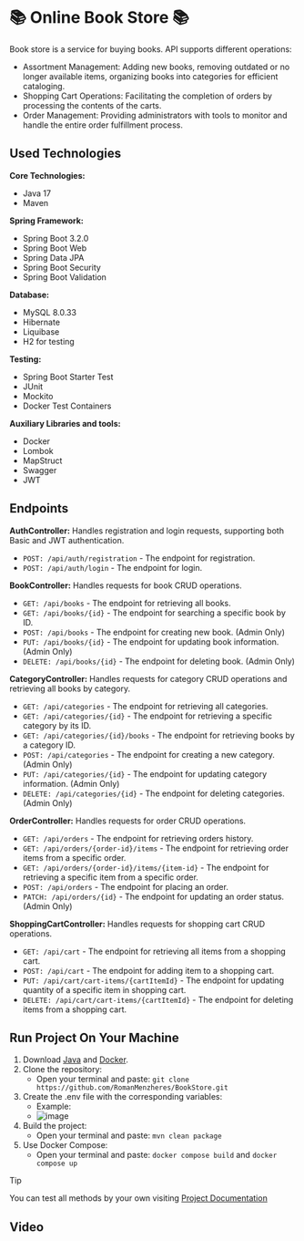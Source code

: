 # 📚 Online Book Store 📚
Book store is a service for buying books. API supports different operations:
* Assortment Management:
    Adding new books, removing outdated or no longer available items, organizing books into categories for efficient cataloging.
* Shopping Cart Operations:
    Facilitating the completion of orders by processing the contents of the carts.
* Order Management:
    Providing administrators with tools to monitor and handle the entire order fulfillment process.

## Used Technologies
**Core Technologies:**
* Java 17
* Maven

**Spring Framework:**
* Spring Boot 3.2.0
* Spring Boot Web
* Spring Data JPA
* Spring Boot Security
* Spring Boot Validation

**Database:**
* MySQL 8.0.33
* Hibernate
* Liquibase
* H2 for testing

**Testing:**
* Spring Boot Starter Test
* JUnit
* Mockito
* Docker Test Containers

**Auxiliary Libraries and tools:**
* Docker
* Lombok
* MapStruct
* Swagger
* JWT

## Endpoints
**AuthController:** Handles registration and login requests, supporting both Basic and JWT authentication.
* `POST: /api/auth/registration` - The endpoint for registration.
* `POST: /api/auth/login` - The endpoint for login.

**BookController:** Handles requests for book CRUD operations.
* `GET: /api/books` - The endpoint for retrieving all books.
* `GET: /api/books/{id}` - The endpoint for searching a specific book by ID.
* `POST: /api/books` - The endpoint for creating new book. (Admin Only)
* `PUT: /api/books/{id}` - The endpoint for updating book information. (Admin Only)
* `DELETE: /api/books/{id}` - The endpoint for deleting book. (Admin Only)

**CategoryController:** Handles requests for category CRUD operations and retrieving all books by category.
* `GET: /api/categories` - The endpoint for retrieving all categories.
* `GET: /api/categories/{id}` - The endpoint for retrieving a specific category by its ID.
* `GET: /api/categories/{id}/books` - The endpoint for retrieving books by a category ID.
* `POST: /api/categories` - The endpoint for creating a new category. (Admin Only)
* `PUT: /api/categories/{id}` - The endpoint for updating category information. (Admin Only)
* `DELETE: /api/categories/{id}` - The endpoint for deleting categories. (Admin Only)

**OrderController:** Handles requests for order CRUD operations.
* `GET: /api/orders` - The endpoint for retrieving orders history.
* `GET: /api/orders/{order-id}/items` - The endpoint for retrieving order items from a specific order.
* `GET: /api/orders/{order-id}/items/{item-id}` - The endpoint for retrieving a specific item from a specific order.
* `POST: /api/orders` - The endpoint for placing an order.
* `PATCH: /api/orders/{id}` - The endpoint for updating an order status. (Admin Only)

**ShoppingCartController:** Handles requests for shopping cart CRUD operations.
* `GET: /api/cart` - The endpoint for retrieving all items from a shopping cart.
* `POST: /api/cart` - The endpoint for adding item to a shopping cart.
* `PUT: /api/cart/cart-items/{cartItemId}` - The endpoint for updating quantity of a specific item in shopping cart.
* `DELETE: /api/cart/cart-items/{cartItemId}` - The endpoint for deleting items from a shopping cart.

## Run Project On Your Machine
1. Download [Java](https://www.oracle.com/java/technologies/javase/jdk17-archive-downloads.html) and [Docker](https://www.docker.com/products/docker-desktop/).
2. Clone the repository:
    - Open your terminal and paste: `git clone https://github.com/RomanMenzheres/BookStore.git`
3. Create the .env file with the corresponding variables:
    - Example:
    - ![image](https://github.com/RomanMenzheres/BookStore/assets/118287818/a8ae6087-ec49-47cb-823c-605ef7ad23cc)
4. Build the project:
    - Open your terminal and paste: `mvn clean package`
5. Use Docker Compose:
    - Open your terminal and paste: `docker compose build` and `docker compose up`
> [!TIP]
> You can test all methods by your own visiting [Project Documentation](http://ec2-16-171-153-153.eu-north-1.compute.amazonaws.com/swagger-ui/index.html)

## Video
